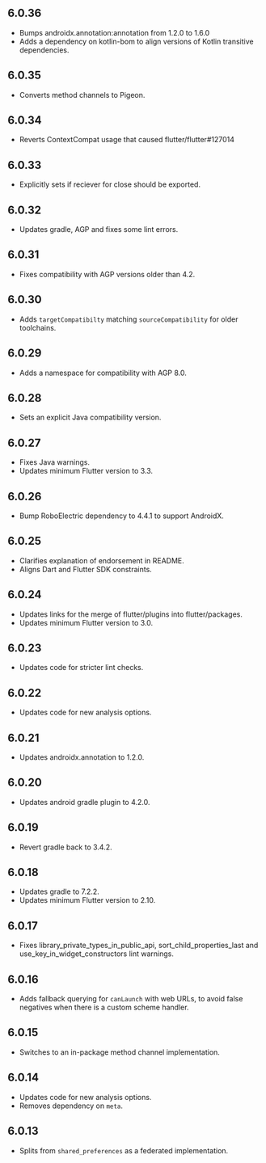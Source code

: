 ## 6.0.36

* Bumps androidx.annotation:annotation from 1.2.0 to 1.6.0
* Adds a dependency on kotlin-bom to align versions of Kotlin transitive dependencies.

## 6.0.35

* Converts method channels to Pigeon.

## 6.0.34

* Reverts ContextCompat usage that caused flutter/flutter#127014

## 6.0.33

* Explicitly sets if reciever for close should be exported.

## 6.0.32

* Updates gradle, AGP and fixes some lint errors.

## 6.0.31

* Fixes compatibility with AGP versions older than 4.2.

## 6.0.30

* Adds `targetCompatibilty` matching `sourceCompatibility` for older toolchains.

## 6.0.29

* Adds a namespace for compatibility with AGP 8.0.

## 6.0.28

* Sets an explicit Java compatibility version.

## 6.0.27

* Fixes Java warnings.
* Updates minimum Flutter version to 3.3.

## 6.0.26

* Bump RoboElectric dependency to 4.4.1 to support AndroidX.

## 6.0.25

* Clarifies explanation of endorsement in README.
* Aligns Dart and Flutter SDK constraints.

## 6.0.24

* Updates links for the merge of flutter/plugins into flutter/packages.
* Updates minimum Flutter version to 3.0.

## 6.0.23

* Updates code for stricter lint checks.

## 6.0.22

* Updates code for new analysis options.

## 6.0.21

* Updates androidx.annotation to 1.2.0.

## 6.0.20

* Updates android gradle plugin to 4.2.0.

## 6.0.19

* Revert gradle back to 3.4.2.

## 6.0.18

* Updates gradle to 7.2.2.
* Updates minimum Flutter version to 2.10.

## 6.0.17

* Fixes library_private_types_in_public_api, sort_child_properties_last and use_key_in_widget_constructors
  lint warnings.

## 6.0.16

* Adds fallback querying for `canLaunch` with web URLs, to avoid false negatives
  when there is a custom scheme handler.

## 6.0.15

* Switches to an in-package method channel implementation.

## 6.0.14

* Updates code for new analysis options.
* Removes dependency on `meta`.

## 6.0.13

* Splits from `shared_preferences` as a federated implementation.
